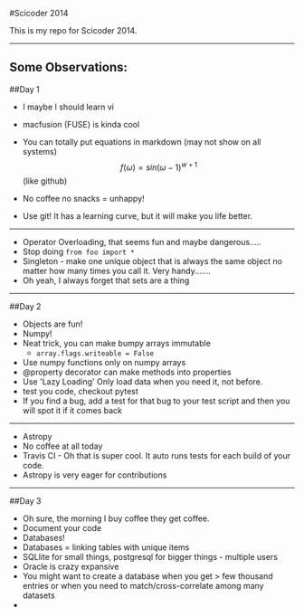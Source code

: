 #Scicoder 2014

This is my repo for Scicoder 2014. 

-----------

Some Observations:
------------------

##Day 1
* I maybe I should learn vi
* macfusion (FUSE) is kinda cool
* You can totally put equations in markdown (may not show on all systems)
$$f(\omega) = sin(\omega - 1)^{w + 1}$$ 
(like github)
* No coffee no snacks = unhappy!


* Use git! It has a learning curve, but it will make you life better. 

-------
* Operator Overloading, that seems fun and maybe dangerous.....
* Stop doing `from foo import *`
* Singleton - make one unique object that is always the same object no matter how many times you call it. Very handy.......
* Oh yeah, I always forget that sets are a thing

---------
##Day 2
* Objects are fun!
* Numpy!
* Neat trick, you can make bumpy arrays immutable 
	* `array.flags.writeable = False`
* Use numpy functions only on numpy arrays 
* @property decorator can make methods into properties 
* Use 'Lazy Loading' Only load data when you need it, not before. 
* test you code, checkout pytest 
* If you find a bug, add a test for that bug to your test script and then you will spot it if it comes back

-----------------
* Astropy
* No coffee at all today 
* Travis CI - Oh that is super cool. It auto runs tests for each build of your code. 
* Astropy is very eager for contributions 
-------------
##Day 3
* Oh sure, the morning I buy coffee they get coffee. 
* Document your code
* Databases! 
* Databases = linking tables with unique items 
* SQLlite for small things, postgresql for bigger things - multiple users
* Oracle is crazy expansive 
* You might want to create a database when you get > few thousand entries or when you need to match/cross-correlate among many datasets
* 